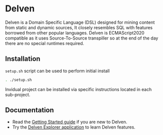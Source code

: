 # Delven

Delven is a Domain Specific Language (DSL) designed for mining content from static and dynamic sources, It closely resembles SQL with features borrowed from other popular languages. Delven is ECMAScript2020 compatible as it uses Source-To-Source transpiller so at the end of the day there are no special runtimes required.


Installation
----------------

`setup.sh` script can be used to perform initial install

```bash
. ./setup.sh
```

Invidual project can be installed via specific instructions located in each sub-project.


Documentation
----------------

* Read the [Getting Started guide][1] if you are new to Delven.
* Try the [Delven Explorer application][2] to learn Delven features.



[1]: https://docs.delven.io
[2]: https://delven.io
